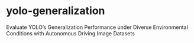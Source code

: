 # yolo-generalization
Evaluate YOLO’s Generalization Performance under Diverse Environmental Conditions with Autonomous Driving Image Datasets
